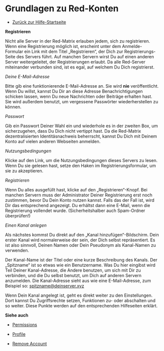 Grundlagen zu Red-Konten
========================

* [Zurück zur Hilfe-Startseite](help)


**Registrieren**

Nicht alle Server in der Red-Matrix erlauben jedem, sich zu registrieren.
Wenn eine Registrierung möglich ist, erscheint unter dem Anmelde-Formular
ein Link mit dem Titel „Registrieren“, der Dich zur Registrierungs-Seite
des Servers führt. Auf manchen Servern wirst Du auf einen anderen Server
weitergeleitet, der Registrierungen erlaubt. Da alle Red-Server
miteinander verbunden sind, ist es egal, auf welchem Du Dich registrierst.

*Deine E-Mail-Adresse*

Bitte gib eine funktionierende E-Mail-Adresse an. Sie wird **nie**
veröffentlicht. Wenn Du willst, kannst Du Dir an diese Adresse
Benachrichtigungen schicken lassen, wenn Du neue Nachrichten oder Beiträge
erhalten hast. Sie wird außerdem benutzt, um vergessene Passwörter
wiederherstellen zu können.

*Passwort*

Gib ein Passwort Deiner Wahl ein und wiederhole es in der zweiten Box, um
sicherzugehen, dass Du Dich nicht vertippt hast. Da die Red-Matrix
dezentralisierten Identitäsnachweis beherrscht, kannst Du Dich mit Deinem
Konto auf vielen anderen Webseiten anmelden.

*Nutzungsbedingungen*

Klicke auf den Link, um die Nutzungsbedingungen dieses Servers zu lesen.
Wenn Du sie gelesen hast, setze den Haken im Registrierungsformular, um
sie zu akzeptieren.

*Registrieren*

Wenn Du alles ausgefüllt hast, klicke auf den „Registrieren“-Knopf. Bei
manchen Servern muss der Administrator Deiner Registrierung erst noch
zustimmen, bevor Du Dein Konto nutzen kannst. Falls das der Fall ist,
wird Dir das entsprechend angezeigt. Du erhältst dann eine E-Mail, wenn
die Registrierung vollendet wurde. (Sicherheitshalber auch Spam-Ordner
überprüfen!)

*Einen Kanal anlegen*

Als nächstes kommst Du direkt auf den „Kanal hinzufügen“-Bildschirm. Dein
erster Kanal wird normalerweise der sein, der Dich selbst repräsentiert.
Es ist also sinnvoll, Deinen Namen oder Dein Pseudonym als Kanal-Namen zu
verwenden.

Der Kanal-Name ist der Titel oder eine kurze Beschreibung des Kanals. Der
„Spitzname“ ist so etwas wie ein Benutzername. Was Du hier eingibst wird
Teil Deiner Kanal-Adresse, die Andere benutzen, um sich mit Dir zu
verbinden, und die Du selbst benutzt, um Dich auf anderen Servern
anzumelden. Die Kanal-Adresse sieht aus wie eine E-Mail-Adresse, zum
Beispiel so: spitzname@deinserver.xyz

Wenn Dein Kanal angelegt ist, geht es direkt weiter zu den Einstellungen.
Dort kannst Du Zugriffsrechte setzen, Funktionen zu- oder abschalten und
so weiter. Diese Punkte werden auf den entsprechenden Hilfeseiten erklärt.

**Siehe auch**

* [Permissions](help/Permissions)

* [Profile](help/Profile)

* [Remove Account](help/Remove-Account)

 

